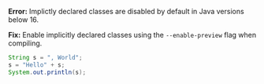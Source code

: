 **Error:** Implictly declared classes are disabled by default in Java versions below 16.

**Fix:** Enable implicitly declared classes using the `--enable-preview` flag when compiling.

```java
String s = ", World";
s = "Hello" + s;
System.out.println(s);
```
